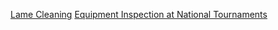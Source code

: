 [Lame Cleaning](lame-cleaning)
[Equipment Inspection at National Tournaments](national-equipment-inspection)
